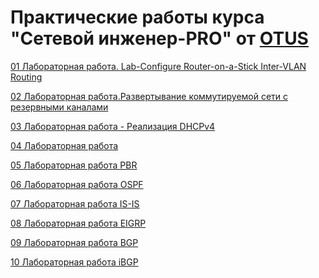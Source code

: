 # Практические работы курса "Сетевой инженер-PRO" от [OTUS](https://otus.ru/)

[01 Лабораторная работа. Lab-Configure Router-on-a-Stick Inter-VLAN Routing](01/)<br/>

[02 Лабораторная работа.Развертывание коммутируемой сети с резервными каналами](02/)<br/>

[03 Лабораторная работа - Реализация DHCPv4](03/)<br/>

[04 Лабораторная работа](04/)<br/>

[05 Лабораторная работа PBR](05/)<br/>

[06 Лабораторная работа OSPF](06/)<br/>

[07 Лабораторная работа IS-IS](07/)<br/>

[08 Лабораторная работа EIGRP](08/readme.md)<br/>

[09 Лабораторная работа BGP ](09/readme.md)<br/>

[10 Лабораторная работа iBGP ](10/readme.md)<br/>


